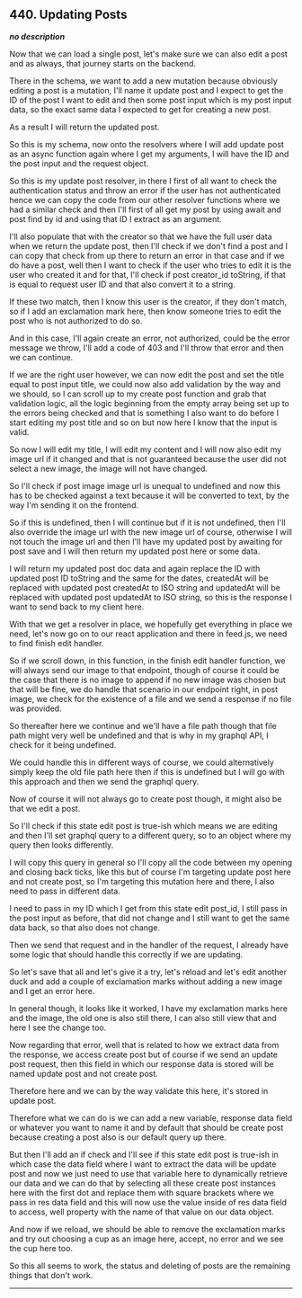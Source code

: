 ## 440. Updating Posts

<strong><em>no description</em></strong>

Now that we can load a single post, let's make sure we can also edit a post and
as always, that journey starts on the backend. 

There in the schema, we want to add a new mutation because obviously editing a
post is a mutation, I'll name it update post and I expect to get the ID of the
post I want to edit and then some post input which is my post input data, so the
exact same data I expected to get for creating a new post. 

As a result I will return the updated post. 

So this is my schema, now onto the resolvers where I will add update post as an
async function again where I get my arguments, I will have the ID and the post
input and the request object. 

So this is my update post resolver, in there I first of all want to check the
authentication status and throw an error if the user has not authenticated hence
we can copy the code from our other resolver functions where we had a similar
check and then I'll first of all get my post by using await and post find by id
and using that ID I extract as an argument. 

I'll also populate that with the creator so that we have the full user data when
we return the update post, then I'll check if we don't find a post and I can
copy that check from up there to return an error in that case and if we do have
a post, well then I want to check if the user who tries to edit it is the user
who created it and for that, I'll check if post creator_id toString, if that is
equal to request user ID and that also convert it to a string. 

If these two match, then I know this user is the creator, if they don't match,
so if I add an exclamation mark here, then know someone tries to edit the post
who is not authorized to do so. 

And in this case, I'll again create an error, not authorized, could be the error
message we throw, I'll add a code of 403 and I'll throw that error and then we
can continue. 

If we are the right user however, we can now edit the post and set the title
equal to post input title, we could now also add validation by the way and we
should, so I can scroll up to my create post function and grab that validation
logic, all the logic beginning from the empty array being set up to the errors
being checked and that is something I also want to do before I start editing my
post title and so on but now here I know that the input is valid. 

So now I will edit my title, I will edit my content and I will now also edit my
image url if it changed and that is not guaranteed because the user did not
select a new image, the image will not have changed. 

So I'll check if post image image url is unequal to undefined and now this has
to be checked against a text because it will be converted to text, by the way
I'm sending it on the frontend. 

So if this is undefined, then I will continue but if it is not undefined, then
I'll also override the image url with the new image url of course, otherwise I
will not touch the image url and then I'll have my updated post by awaiting for
post save and I will then return my updated post here or some data. 

I will return my updated post doc data and again replace the ID with updated
post ID toString and the same for the dates, createdAt will be replaced with
updated post createdAt to ISO string and updatedAt will be replaced with updated
post updatedAt to ISO string, so this is the response I want to send back to my
client here. 

With that we get a resolver in place, we hopefully get everything in place we
need, let's now go on to our react application and there in feed.js, we need to
find finish edit handler. 

So if we scroll down, in this function, in the finish edit handler function, we
will always send our image to that endpoint, though of course it could be the
case that there is no image to append if no new image was chosen but that will
be fine, we do handle that scenario in our endpoint right, in post image, we
check for the existence of a file and we send a response if no file was
provided. 

So thereafter here we continue and we'll have a file path though that file path
might very well be undefined and that is why in my graphql API, I check for it
being undefined. 

We could handle this in different ways of course, we could alternatively simply
keep the old file path here then if this is undefined but I will go with this
approach and then we send the graphql query. 

Now of course it will not always go to create post though, it might also be that
we edit a post. 

So I'll check if this state edit post is true-ish which means we are editing and
then I'll set graphql query to a different query, so to an object where my query
then looks differently. 

I will copy this query in general so I'll copy all the code between my opening
and closing back ticks, like this but of course I'm targeting update post here
and not create post, so I'm targeting this mutation here and there, I also need
to pass in different data. 

I need to pass in my ID which I get from this state edit post_id, I still pass
in the post input as before, that did not change and I still want to get the
same data back, so that also does not change. 

Then we send that request and in the handler of the request, I already have some
logic that should handle this correctly if we are updating. 

So let's save that all and let's give it a try, let's reload and let's edit
another duck and add a couple of exclamation marks without adding a new image
and I get an error here. 

In general though, it looks like it worked, I have my exclamation marks here and
the image, the old one is also still there, I can also still view that and here
I see the change too. 

Now regarding that error, well that is related to how we extract data from the
response, we access create post but of course if we send an update post request,
then this field in which our response data is stored will be named update post
and not create post. 

Therefore here and we can by the way validate this here, it's stored in update
post. 

Therefore what we can do is we can add a new variable, response data field or
whatever you want to name it and by default that should be create post because
creating a post also is our default query up there. 

But then I'll add an if check and I'll see if this state edit post is true-ish
in which case the data field where I want to extract the data will be update
post and now we just need to use that variable here to dynamically retrieve our
data and we can do that by selecting all these create post instances here with
the first dot and replace them with square brackets where we pass in res data
field and this will now use the value inside of res data field to access, well
property with the name of that value on our data object. 

And now if we reload, we should be able to remove the exclamation marks and try
out choosing a cup as an image here, accept, no error and we see the cup here
too. 

So this all seems to work, the status and deleting of posts are the remaining
things that don't work. 

---